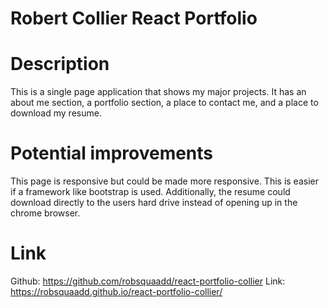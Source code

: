 # Robert Collier React Portfolio

# Description

This is a single page application that shows my major projects. It has an about me section, a portfolio section,
a place to contact me, and a place to download my resume.

# Potential improvements

This page is responsive but could be made more responsive. This is easier if a framework like bootstrap is used. Additionally, the resume could download directly to the users hard drive instead of opening up in the chrome browser.

# Link

Github: https://github.com/robsquaadd/react-portfolio-collier
Link: https://robsquaadd.github.io/react-portfolio-collier/